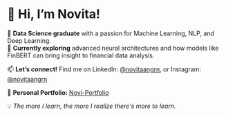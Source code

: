 # 👋 Hi, I’m Novita!  

🔭 **Data Science graduate** with a passion for Machine Learning, NLP, and Deep Learning.  
🌱 **Currently exploring** advanced neural architectures and how models like FinBERT can bring insight to financial data analysis. 

📫 **Let’s connect!** Find me on LinkedIn: [@novitaangrn](https://linkedin.com/in/novitaangrn), or Instagram: [@novitaangrn](https://instagram.com/novitaangrn)  

🧭 **Personal Portfolio:** [Novi-Portfolio](https://huggingface.co/spaces/novitaangrn/Novi-Portfolio)


💡 *The more I learn, the more I realize there's more to learn.*  

